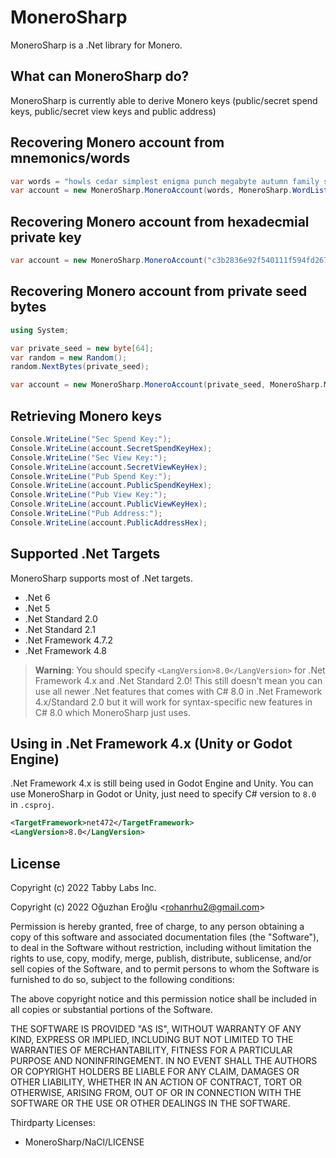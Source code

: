 # MoneroSharp

MoneroSharp is a .Net library for Monero.

## What can MoneroSharp do?

MoneroSharp is currently able to derive Monero keys (public/secret spend keys, public/secret view keys and public address)

## Recovering Monero account from mnemonics/words

```cs
var words = "howls cedar simplest enigma punch megabyte autumn family spiders utensils hazard wrap language toilet muppet jaded debut touchy roster speedy icon adhesive items kickoff utensils";
var account = new MoneroSharp.MoneroAccount(words, MoneroSharp.WordList.Languages.English, MoneroSharp.MoneroNetwork.MAINNET);
```

## Recovering Monero account from hexadecmial private key

```cs
var account = new MoneroSharp.MoneroAccount("c3b2836e92f540111f594fd2675d82205f0c534d4e80489be3b8b306db522d04", MoneroSharp.MoneroNetwork.MAINNET);
```

## Recovering Monero account from private seed bytes

```cs
using System;

var private_seed = new byte[64];
var random = new Random();
random.NextBytes(private_seed);

var account = new MoneroSharp.MoneroAccount(private_seed, MoneroSharp.MoneroNetwork.MAINNET);
```

## Retrieving Monero keys

```cs
Console.WriteLine("Sec Spend Key:");
Console.WriteLine(account.SecretSpendKeyHex);
Console.WriteLine("Sec View Key:");
Console.WriteLine(account.SecretViewKeyHex);
Console.WriteLine("Pub Spend Key:");
Console.WriteLine(account.PublicSpendKeyHex);
Console.WriteLine("Pub View Key:");
Console.WriteLine(account.PublicViewKeyHex);
Console.WriteLine("Pub Address:");
Console.WriteLine(account.PublicAddressHex);
```

## Supported .Net Targets

MoneroSharp supports most of .Net targets.

* .Net 6
* .Net 5
* .Net Standard 2.0
* .Net Standard 2.1
* .Net Framework 4.7.2
* .Net Framework 4.8

> **Warning**:
> You should specify `<LangVersion>8.0</LangVersion>` for .Net Framework 4.x and .Net Standard 2.0!
> This still doesn't mean you can use all newer .Net features that comes with C# 8.0 in .Net Framework 4.x/Standard 2.0 but it will work for syntax-specific new features in C# 8.0 which MoneroSharp just uses.

## Using in .Net Framework 4.x (Unity or Godot Engine)

.Net Framework 4.x is still being used in Godot Engine and Unity. You can use MoneroSharp in Godot or Unity, just need to specify C# version to `8.0` in `.csproj`.

```xml
<TargetFramework>net472</TargetFramework>
<LangVersion>8.0</LangVersion>
```

## License

Copyright (c) 2022 Tabby Labs Inc.

Copyright (c) 2022 Oğuzhan Eroğlu &lt;rohanrhu2@gmail.com&gt;

Permission is hereby granted, free of charge, to any person obtaining a copy
of this software and associated documentation files (the "Software"), to deal
in the Software without restriction, including without limitation the rights
to use, copy, modify, merge, publish, distribute, sublicense, and/or sell
copies of the Software, and to permit persons to whom the Software is
furnished to do so, subject to the following conditions:

The above copyright notice and this permission notice shall be included in all
copies or substantial portions of the Software.

THE SOFTWARE IS PROVIDED "AS IS", WITHOUT WARRANTY OF ANY KIND, EXPRESS OR
IMPLIED, INCLUDING BUT NOT LIMITED TO THE WARRANTIES OF MERCHANTABILITY,
FITNESS FOR A PARTICULAR PURPOSE AND NONINFRINGEMENT. IN NO EVENT SHALL THE
AUTHORS OR COPYRIGHT HOLDERS BE LIABLE FOR ANY CLAIM, DAMAGES OR OTHER
LIABILITY, WHETHER IN AN ACTION OF CONTRACT, TORT OR OTHERWISE, ARISING FROM,
OUT OF OR IN CONNECTION WITH THE SOFTWARE OR THE USE OR OTHER DEALINGS IN THE
SOFTWARE.

Thirdparty Licenses:
* MoneroSharp/NaCl/LICENSE